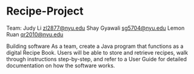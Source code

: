 # Recipe-Project
Team: 
Judy Li <zl2877@nyu.edu> 
Shay Gyawali <sg5704@nyu.edu> 
Lemon Ruan <qr2010@nyu.edu> 

Building software
As a team, create a Java program that functions as a digital Recipe Book. Users will be able to store and retrieve recipes, walk through instructions step-by-step, and refer to a User Guide for detailed documentation on how the software works. 
